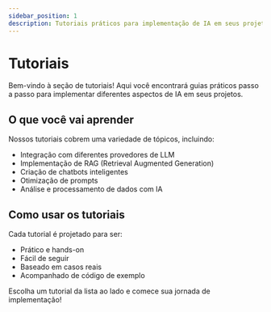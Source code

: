 ```yaml
---
sidebar_position: 1
description: Tutoriais práticos para implementação de IA em seus projetos
---
```


# Tutoriais

Bem-vindo à seção de tutoriais! Aqui você encontrará guias práticos passo a passo para implementar diferentes aspectos de IA em seus projetos.

## O que você vai aprender

Nossos tutoriais cobrem uma variedade de tópicos, incluindo:

- Integração com diferentes provedores de LLM
- Implementação de RAG (Retrieval Augmented Generation)
- Criação de chatbots inteligentes
- Otimização de prompts
- Análise e processamento de dados com IA

## Como usar os tutoriais

Cada tutorial é projetado para ser:

- Prático e hands-on
- Fácil de seguir
- Baseado em casos reais
- Acompanhado de código de exemplo

Escolha um tutorial da lista ao lado e comece sua jornada de implementação! 